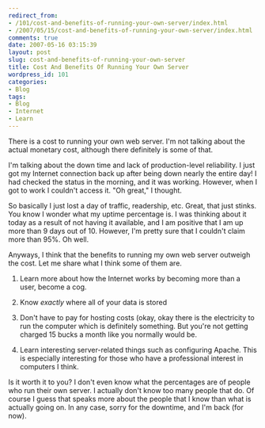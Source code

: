 ```yaml
---
redirect_from:
- /101/cost-and-benefits-of-running-your-own-server/index.html
- /2007/05/15/cost-and-benefits-of-running-your-own-server/index.html
comments: true
date: 2007-05-16 03:15:39
layout: post
slug: cost-and-benefits-of-running-your-own-server
title: Cost And Benefits Of Running Your Own Server
wordpress_id: 101
categories:
- Blog
tags:
- Blog
- Internet
- Learn
---
```


There is a cost to running your own web server.  I'm not talking about the actual monetary cost, although there definitely is some of that.

I'm talking about the down time and lack of production-level reliability.  I just got my Internet connection back up after being down nearly the entire day!  I had checked the status in the morning, and it was working.  However, when I got to work I couldn't access it.  "Oh great," I thought.

So basically I just lost a day of traffic, readership, etc.  Great, that just stinks.  You know I wonder what my uptime percentage is.  I was thinking about it today as a result of not having it available, and I am positive that I am up more than 9 days out of 10.  However, I'm pretty sure that I couldn't claim more than 95%.  Oh well.

Anyways, I think that the benefits to running my own web server outweigh the cost.  Let me share what I think some of them are.




  1. Learn more about how the Internet works by becoming more than a user, become a cog.


  2. Know _exactly_ where all of your data is stored


  3. Don't have to pay for hosting costs (okay, okay there is the electricity to run the computer which is definitely something.  But you're not getting charged 15 bucks a month like you normally would be.


  4. Learn interesting server-related things such as configuring Apache.  This is especially interesting for those who have a professional interest in computers I think.



Is it worth it to you?  I don't even know what the percentages are of people who run their own server.  I actually don't know too many people that do.  Of course I guess that speaks more about the people that I know than what is actually going on.  In any case, sorry for the downtime, and I'm back (for now).
